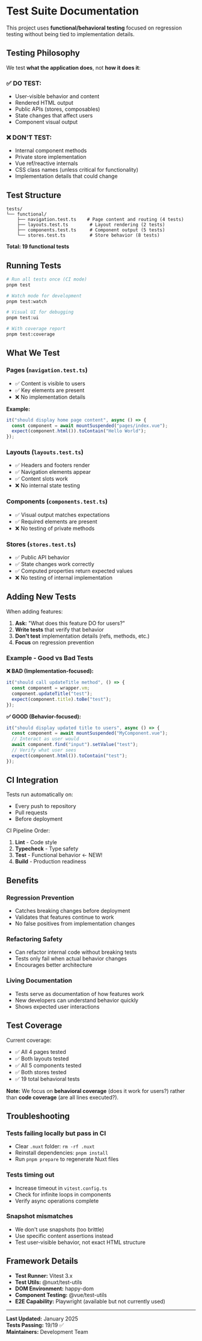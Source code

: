 # Test Suite Documentation

This project uses **functional/behavioral testing** focused on regression testing without being tied to implementation details.

## Testing Philosophy

We test **what the application does**, not **how it does it**:

### ✅ DO TEST:

- User-visible behavior and content
- Rendered HTML output
- Public APIs (stores, composables)
- State changes that affect users
- Component visual output

### ❌ DON'T TEST:

- Internal component methods
- Private store implementation
- Vue ref/reactive internals
- CSS class names (unless critical for functionality)
- Implementation details that could change

## Test Structure

```
tests/
└── functional/
    ├── navigation.test.ts    # Page content and routing (4 tests)
    ├── layouts.test.ts        # Layout rendering (2 tests)
    ├── components.test.ts     # Component output (5 tests)
    └── stores.test.ts         # Store behavior (8 tests)
```

**Total: 19 functional tests**

## Running Tests

```bash
# Run all tests once (CI mode)
pnpm test

# Watch mode for development
pnpm test:watch

# Visual UI for debugging
pnpm test:ui

# With coverage report
pnpm test:coverage
```

## What We Test

### Pages (`navigation.test.ts`)

- ✅ Content is visible to users
- ✅ Key elements are present
- ❌ No implementation details

**Example:**

```typescript
it("should display home page content", async () => {
  const component = await mountSuspended("pages/index.vue");
  expect(component.html()).toContain("Hello World");
});
```

### Layouts (`layouts.test.ts`)

- ✅ Headers and footers render
- ✅ Navigation elements appear
- ✅ Content slots work
- ❌ No internal state testing

### Components (`components.test.ts`)

- ✅ Visual output matches expectations
- ✅ Required elements are present
- ❌ No testing of private methods

### Stores (`stores.test.ts`)

- ✅ Public API behavior
- ✅ State changes work correctly
- ✅ Computed properties return expected values
- ❌ No testing of internal implementation

## Adding New Tests

When adding features:

1. **Ask:** "What does this feature DO for users?"
2. **Write tests** that verify that behavior
3. **Don't test** implementation details (refs, methods, etc.)
4. **Focus** on regression prevention

### Example - Good vs Bad Tests

**❌ BAD (Implementation-focused):**

```typescript
it("should call updateTitle method", () => {
  const component = wrapper.vm;
  component.updateTitle("test");
  expect(component.title).toBe("test");
});
```

**✅ GOOD (Behavior-focused):**

```typescript
it("should display updated title to users", async () => {
  const component = await mountSuspended("MyComponent.vue");
  // Interact as user would
  await component.find("input").setValue("test");
  // Verify what user sees
  expect(component.html()).toContain("test");
});
```

## CI Integration

Tests run automatically on:

- Every push to repository
- Pull requests
- Before deployment

CI Pipeline Order:

1. **Lint** - Code style
2. **Typecheck** - Type safety
3. **Test** - Functional behavior ← NEW!
4. **Build** - Production readiness

## Benefits

### Regression Prevention

- Catches breaking changes before deployment
- Validates that features continue to work
- No false positives from implementation changes

### Refactoring Safety

- Can refactor internal code without breaking tests
- Tests only fail when actual behavior changes
- Encourages better architecture

### Living Documentation

- Tests serve as documentation of how features work
- New developers can understand behavior quickly
- Shows expected user interactions

## Test Coverage

Current coverage:

- ✅ All 4 pages tested
- ✅ Both layouts tested
- ✅ All 5 components tested
- ✅ Both stores tested
- ✅ 19 total behavioral tests

**Note:** We focus on **behavioral coverage** (does it work for users?) rather than **code coverage** (are all lines executed?).

## Troubleshooting

### Tests failing locally but pass in CI

- Clear `.nuxt` folder: `rm -rf .nuxt`
- Reinstall dependencies: `pnpm install`
- Run `pnpm prepare` to regenerate Nuxt files

### Tests timing out

- Increase timeout in `vitest.config.ts`
- Check for infinite loops in components
- Verify async operations complete

### Snapshot mismatches

- We don't use snapshots (too brittle)
- Use specific content assertions instead
- Test user-visible behavior, not exact HTML structure

## Framework Details

- **Test Runner:** Vitest 3.x
- **Test Utils:** @nuxt/test-utils
- **DOM Environment:** happy-dom
- **Component Testing:** @vue/test-utils
- **E2E Capability:** Playwright (available but not currently used)

---

**Last Updated:** January 2025  
**Tests Passing:** 19/19 ✅  
**Maintainers:** Development Team
